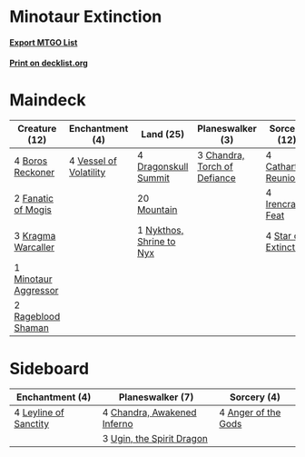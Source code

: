 # Minotaur Extinction

#### [Export MTGO List](../collection/Minotaur%20Extinction/Minotaur%20Extinction.txt)
#### [Print on decklist.org](http://decklist.org/?deckmain=4%09Boros%20Reckoner%0A4%09Cathartic%20Reunion%0A3%09Chandra,%20Torch%20of%20Defiance%0A4%09Deathbellow%20War%20Cry%0A4%09Dragonskull%20Summit%0A2%09Fanatic%20of%20Mogis%0A4%09Irencrag%20Feat%0A3%09Kragma%20Warcaller%0A1%09Minotaur%20Aggressor%0A20%09Mountain%0A1%09Nykthos,%20Shrine%20to%20Nyx%0A2%09Rageblood%20Shaman%0A4%09Star%20of%20Extinction%0A4%09Vessel%20of%20Volatility&deckside=4%09Anger%20of%20the%20Gods%0A4%09Chandra,%20Awakened%20Inferno%0A4%09Leyline%20of%20Sanctity%0A3%09Ugin,%20the%20Spirit%20Dragon)
# Maindeck

|                                         Creature (12)                                         |                                         Enchantment (4)                                         |                                             Land (25)                                             |                                           Planeswalker (3)                                            |                                         Sorcery (12)                                          |     Unknown (4)     |
|-----------------------------------------------------------------------------------------------|-------------------------------------------------------------------------------------------------|---------------------------------------------------------------------------------------------------|-------------------------------------------------------------------------------------------------------|-----------------------------------------------------------------------------------------------|---------------------|
|4 [Boros Reckoner](http://gatherer.wizards.com/Pages/Card/Details.aspx?multiverseid=455762)    |4 [Vessel of Volatility](http://gatherer.wizards.com/Pages/Card/Details.aspx?multiverseid=409945)|4 [Dragonskull Summit](http://gatherer.wizards.com/Pages/Card/Details.aspx?multiverseid=420909)    |3 [Chandra, Torch of Defiance](http://gatherer.wizards.com/Pages/Card/Details.aspx?multiverseid=417683)|4 [Cathartic Reunion](http://gatherer.wizards.com/Pages/Card/Details.aspx?multiverseid=417682) |4 Deathbellow War Cry|
|2 [Fanatic of Mogis](http://gatherer.wizards.com/Pages/Card/Details.aspx?multiverseid=373511)  |                                                                                                 |20 [Mountain](http://gatherer.wizards.com/Pages/Card/Details.aspx?multiverseid=439859)             |                                                                                                       |4 [Irencrag Feat](http://gatherer.wizards.com/Pages/Card/Details.aspx?multiverseid=473089)     |                     |
|3 [Kragma Warcaller](http://gatherer.wizards.com/Pages/Card/Details.aspx?multiverseid=373710)  |                                                                                                 |1 [Nykthos, Shrine to Nyx](http://gatherer.wizards.com/Pages/Card/Details.aspx?multiverseid=373713)|                                                                                                       |4 [Star of Extinction](http://gatherer.wizards.com/Pages/Card/Details.aspx?multiverseid=435315)|                     |
|1 [Minotaur Aggressor](http://gatherer.wizards.com/Pages/Card/Details.aspx?multiverseid=270800)|                                                                                                 |                                                                                                   |                                                                                                       |                                                                                               |                     |
|2 [Rageblood Shaman](http://gatherer.wizards.com/Pages/Card/Details.aspx?multiverseid=373672)  |                                                                                                 |                                                                                                   |                                                                                                       |                                                                                               |                     |


# Sideboard

|                                        Enchantment (4)                                         |                                           Planeswalker (7)                                           |                                         Sorcery (4)                                          |
|------------------------------------------------------------------------------------------------|------------------------------------------------------------------------------------------------------|----------------------------------------------------------------------------------------------|
|4 [Leyline of Sanctity](http://gatherer.wizards.com/Pages/Card/Details.aspx?multiverseid=204993)|4 [Chandra, Awakened Inferno](http://gatherer.wizards.com/Pages/Card/Details.aspx?multiverseid=466881)|4 [Anger of the Gods](http://gatherer.wizards.com/Pages/Card/Details.aspx?multiverseid=438682)|
|                                                                                                |3 [Ugin, the Spirit Dragon](http://gatherer.wizards.com/Pages/Card/Details.aspx?multiverseid=391948)  |                                                                                              |

